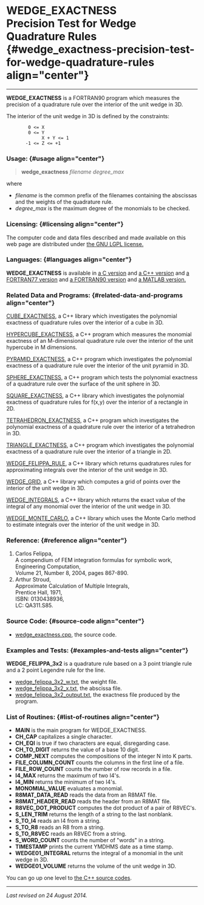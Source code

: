 WEDGE\_EXACTNESS\
Precision Test for Wedge Quadrature Rules {#wedge_exactness-precision-test-for-wedge-quadrature-rules align="center"}
=========================================

------------------------------------------------------------------------

**WEDGE\_EXACTNESS** is a FORTRAN90 program which measures the precision
of a quadrature rule over the interior of the unit wedge in 3D.

The interior of the unit wedge in 3D is defined by the constraints:

            0 <= X
            0 <= Y
                 X + Y <= 1
           -1 <= Z <= +1
          

### Usage: {#usage align="center"}

> **wedge\_exactness** *filename* *degree\_max*

where

-   *filename* is the common prefix of the filenames containing the
    abscissas and the weights of the quadrature rule.
-   *degree\_max* is the maximum degree of the monomials to be checked.

### Licensing: {#licensing align="center"}

The computer code and data files described and made available on this
web page are distributed under [the GNU LGPL
license.](../../txt/gnu_lgpl.txt)

### Languages: {#languages align="center"}

**WEDGE\_EXACTNESS** is available in [a C
version](../../c_src/wedge_exactness/wedge_exactness.md) and [a C++
version](../../master/wedge_exactness/wedge_exactness.md) and [a
FORTRAN77 version](../../f77_src/wedge_exactness/wedge_exactness.md)
and [a FORTRAN90
version](../../f_src/wedge_exactness/wedge_exactness.md) and [a MATLAB
version.](../../m_src/wedge_exactness/wedge_exactness.md)

### Related Data and Programs: {#related-data-and-programs align="center"}

[CUBE\_EXACTNESS](../../master/cube_exactness/cube_exactness.md), a
C++ library which investigates the polynomial exactness of quadrature
rules over the interior of a cube in 3D.

[HYPERCUBE\_EXACTNESS](../../master/hypercube_exactness/hypercube_exactness.md),
a C++ program which measures the monomial exactness of an M-dimensional
quadrature rule over the interior of the unit hypercube in M dimensions.

[PYRAMID\_EXACTNESS](../../master/pyramid_exactness/pyramid_exactness.md),
a C++ program which investigates the polynomial exactness of a
quadrature rule over the interior of the unit pyramid in 3D.

[SPHERE\_EXACTNESS](../../master/sphere_exactness/sphere_exactness.md),
a C++ program which tests the polynomial exactness of a quadrature rule
over the surface of the unit sphere in 3D.

[SQUARE\_EXACTNESS](../../master/square_exactness/square_exactness.md),
a C++ library which investigates the polynomial exactness of quadrature
rules for f(x,y) over the interior of a rectangle in 2D.

[TETRAHEDRON\_EXACTNESS](../../master/tetrahedron_exactness/tetrahedron_exactness.md),
a C++ program which investigates the polynomial exactness of a
quadrature rule over the interior of a tetrahedron in 3D.

[TRIANGLE\_EXACTNESS](../../master/triangle_exactness/triangle_exactness.md),
a C++ program which investigates the polynomial exactness of a
quadrature rule over the interior of a triangle in 2D.

[WEDGE\_FELIPPA\_RULE](../../master/wedge_felippa_rule/wedge_felippa_rule.md),
a C++ library which returns quadratures rules for approximating
integrals over the interior of the unit wedge in 3D.

[WEDGE\_GRID](../../master/wedge_grid/wedge_grid.md), a C++ library
which computes a grid of points over the interior of the unit wedge in
3D.

[WEDGE\_INTEGRALS](../../master/wedge_integrals/wedge_integrals.md),
a C++ library which returns the exact value of the integral of any
monomial over the interior of the unit wedge in 3D.

[WEDGE\_MONTE\_CARLO](../../master/wedge_monte_carlo/wedge_monte_carlo.md),
a C++ library which uses the Monte Carlo method to estimate integrals
over the interior of the unit wedge in 3D.

### Reference: {#reference align="center"}

1.  Carlos Felippa,\
    A compendium of FEM integration formulas for symbolic work,\
    Engineering Computation,\
    Volume 21, Number 8, 2004, pages 867-890.
2.  Arthur Stroud,\
    Approximate Calculation of Multiple Integrals,\
    Prentice Hall, 1971,\
    ISBN: 0130438936,\
    LC: QA311.S85.

### Source Code: {#source-code align="center"}

-   [wedge\_exactness.cpp](wedge_exactness.cpp), the source code.

### Examples and Tests: {#examples-and-tests align="center"}

**WEDGE\_FELIPPA\_3x2** is a quadrature rule based on a 3 point triangle
rule and a 2 point Legendre rule for the line.

-   [wedge\_felippa\_3x2\_w.txt](wedge_felippa_3x2_w.txt), the weight
    file.
-   [wedge\_felippa\_3x2\_x.txt](wedge_felippa_3x2_x.txt), the abscissa
    file.
-   [wedge\_felippa\_3x2\_output.txt](wedge_felippa_3x2_output.txt), the
    exactness file produced by the program.

### List of Routines: {#list-of-routines align="center"}

-   **MAIN** is the main program for WEDGE\_EXACTNESS.
-   **CH\_CAP** capitalizes a single character.
-   **CH\_EQI** is true if two characters are equal, disregarding case.
-   **CH\_TO\_DIGIT** returns the value of a base 10 digit.
-   **COMP\_NEXT** computes the compositions of the integer N into K
    parts.
-   **FILE\_COLUMN\_COUNT** counts the columns in the first line of a
    file.
-   **FILE\_ROW\_COUNT** counts the number of row records in a file.
-   **I4\_MAX** returns the maximum of two I4's.
-   **I4\_MIN** returns the minimum of two I4's.
-   **MONOMIAL\_VALUE** evaluates a monomial.
-   **R8MAT\_DATA\_READ** reads the data from an R8MAT file.
-   **R8MAT\_HEADER\_READ** reads the header from an R8MAT file.
-   **R8VEC\_DOT\_PRODUCT** computes the dot product of a pair of
    R8VEC's.
-   **S\_LEN\_TRIM** returns the length of a string to the last
    nonblank.
-   **S\_TO\_I4** reads an I4 from a string.
-   **S\_TO\_R8** reads an R8 from a string.
-   **S\_TO\_R8VEC** reads an R8VEC from a string.
-   **S\_WORD\_COUNT** counts the number of "words" in a string.
-   **TIMESTAMP** prints the current YMDHMS date as a time stamp.
-   **WEDGE01\_INTEGRAL** returns the integral of a monomial in the unit
    wedge in 3D.
-   **WEDGE01\_VOLUME** returns the volume of the unit wedge in 3D.

You can go up one level to [the C++ source codes](../cpp_src.md).

------------------------------------------------------------------------

*Last revised on 24 August 2014.*
